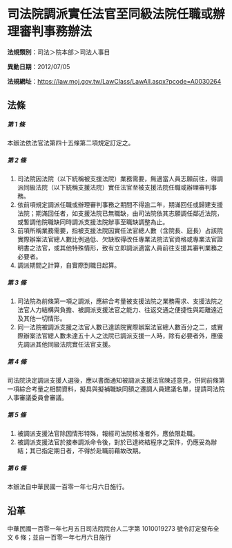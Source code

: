 # 司法院調派實任法官至同級法院任職或辦理審判事務辦法

**法規類別**：司法＞院本部＞司法人事目

**異動日期**：2012/07/05  

**法規網址**：https://law.moj.gov.tw/LawClass/LawAll.aspx?pcode=A0030264





## 法條
##### 第 1 條
本辦法依法官法第四十五條第二項規定訂定之。

##### 第 2 條
1. 司法院因法院（以下統稱被支援法院）業務需要，無適當人員志願前往，得調派同級法院（以下統稱支援法院）實任法官至被支援法院任職或辦理審判事務。
1. 依前項規定調派任職或辦理審判事務之期間不得逾二年，期滿回任或歸建支援法院；期滿回任者，如支援法院已無職缺，由司法院依其志願調任鄰近法院，或暫調他院職缺同時調派支援法院辦事至職缺調整為止。
1. 前項所稱業務需要，指被支援法院因實任法官總人數（含院長、庭長）占該院實際辦案法官總人數比例過低、欠缺取得改任專業法院法官資格或專業法官證明書之法官，或其他特殊情形，致有立即調派適當人員前往支援其審判業務之必要者。
1. 調派期間之計算，自實際到職日起算。

##### 第 3 條
1. 司法院為前條第一項之調派，應綜合考量被支援法院之業務需求、支援法院之法官人力結構與負擔、被調派支援法官之能力、往返交通之便捷性與距離遠近及其他一切情形。
1. 同一法院被調派支援之法官人數已達該院實際辦案法官總人數百分之二，或實際辦案法官總人數未達五十人之法院已調派支援一人時，除有必要者外，應優先調派其他同級法院實任法官支援。

##### 第 4 條
司法院決定調派支援人選後，應以書面通知被調派支援法官陳述意見，併同前條第一項綜合考量之相關資料，擬具與擬補職缺同額之遷調人員建議名單，提請司法院人事審議委員會審議。

##### 第 5 條
1. 被調派支援法官除因情形特殊，報經司法院核准者外，應依限赴職。
1. 被調派支援法官於接奉調派命令後，對於已達終結程序之案件，仍應妥為辦結；其已指定期日者，不得於赴職前藉故改期。

##### 第 6 條
本辦法自中華民國一百零一年七月六日施行。

## 沿革
中華民國一百零一年七月五日司法院院台人二字第 1010019273 號令訂定發布全文 6  條；並自一百零一年七月六日施行
